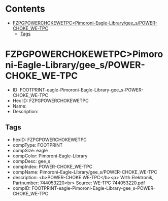 



Contents
========

* [FZPGPOWERCHOKEWETPC>Pimoroni-Eagle-Library/gee_s/POWER-CHOKE_WE-TPC](#fzpgpowerchokewetpcpimoroni-eagle-librarygee_spower-choke_we-tpc)
	* [Tags](#tags)

# FZPGPOWERCHOKEWETPC>Pimoroni-Eagle-Library/gee_s/POWER-CHOKE_WE-TPC

- ID: FOOTPRINT-eagle-Pimoroni-Eagle-Library-gee_s-POWER-CHOKE_WE-TPC
- Hex ID: FZPGPOWERCHOKEWETPC
- Name: 
- Description: 

## Tags

- hexID: FZPGPOWERCHOKEWETPC
- oompType: FOOTPRINT
- oompSize: eagle
- oompColor: Pimoroni-Eagle-Library
- oompDesc: gee_s
- oompIndex: POWER-CHOKE_WE-TPC
- oompName: Pimoroni-Eagle-Library/gee_s/POWER-CHOKE_WE-TPC
- description: &lt;b&gt;POWER-CHOKE WE-TPC&lt;/b&gt;&lt;p&gt;
Wrth Elektronik, Partnumber: 744053220&lt;br&gt;
Source: WE-TPC 744053220.pdf
- oompID: FOOTPRINT-eagle-Pimoroni-Eagle-Library-gee_s-POWER-CHOKE_WE-TPC
